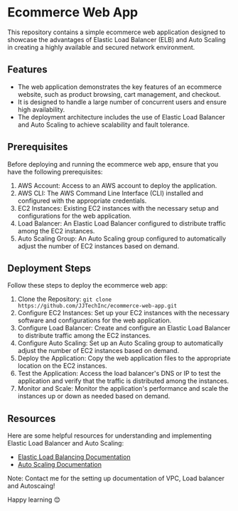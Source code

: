 # Ecommerce Web App

This repository contains a simple ecommerce web application designed to showcase the advantages of Elastic Load Balancer (ELB) and Auto Scaling in creating a highly available and secured network environment.

## Features

- The web application demonstrates the key features of an ecommerce website, such as product browsing, cart management, and checkout.
- It is designed to handle a large number of concurrent users and ensure high availability.
- The deployment architecture includes the use of Elastic Load Balancer and Auto Scaling to achieve scalability and fault tolerance.

## Prerequisites

Before deploying and running the ecommerce web app, ensure that you have the following prerequisites:

1. AWS Account: Access to an AWS account to deploy the application.
2. AWS CLI: The AWS Command Line Interface (CLI) installed and configured with the appropriate credentials.
3. EC2 Instances: Existing EC2 instances with the necessary setup and configurations for the web application.
4. Load Balancer: An Elastic Load Balancer configured to distribute traffic among the EC2 instances.
5. Auto Scaling Group: An Auto Scaling group configured to automatically adjust the number of EC2 instances based on demand.

## Deployment Steps

Follow these steps to deploy the ecommerce web app:

1. Clone the Repository: `git clone https://github.com/JJTechInc/ecommerce-web-app.git`
2. Configure EC2 Instances: Set up your EC2 instances with the necessary software and configurations for the web application.
3. Configure Load Balancer: Create and configure an Elastic Load Balancer to distribute traffic among the EC2 instances.
4. Configure Auto Scaling: Set up an Auto Scaling group to automatically adjust the number of EC2 instances based on demand.
5. Deploy the Application: Copy the web application files to the appropriate location on the EC2 instances.
6. Test the Application: Access the load balancer's DNS or IP to test the application and verify that the traffic is distributed among the instances.
7. Monitor and Scale: Monitor the application's performance and scale the instances up or down as needed based on demand.

## Resources

Here are some helpful resources for understanding and implementing Elastic Load Balancer and Auto Scaling:

- [Elastic Load Balancing Documentation](https://docs.aws.amazon.com/elasticloadbalancing/)
- [Auto Scaling Documentation](https://docs.aws.amazon.com/autoscaling/)

Note: Contact me for the setting up documentation of VPC, Load balancer and Autoscaing!

Happy learning 😊
